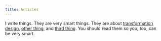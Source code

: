 ```yaml
---
title: Articles
---
```


I write things. They are very smart things. They are about [transformation design](/articles/category/transformation-design), [other thing](/articles), and [third thing](/articles). You should read them so you, too, can be very smart.

